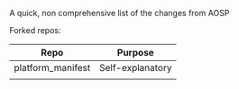 A quick, non comprehensive list of the changes from AOSP

Forked repos:

| Repo | Purpose |
|------|---------|
| platform_manifest | Self-explanatory |
| | |